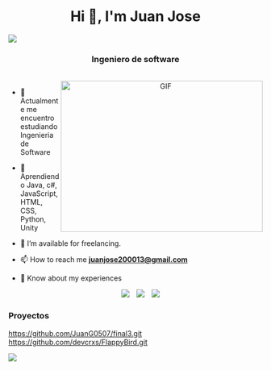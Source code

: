<h1 align="center">Hi 👋, I'm Juan Jose </h1>
<img src="https://user-images.githubusercontent.com/73097560/115834477-dbab4500-a447-11eb-908a-139a6edaec5c.gif">
<h3 align="center">Ingeniero de software</h3>


<br>
<a target="_blank" align="center">
  <img align="right" top="500" height="300" width="400" alt="GIF" src="https://media.giphy.com/media/SWoSkN6DxTszqIKEqv/giphy.gif">
</a>

- 🔭 Actualmente me encuentro estudiando Ingenieria de Software</a>

- 🌱 Aprendiendo Java, c#, JavaScript, HTML, CSS, Python, Unity

- 🤝 I’m available for freelancing.

- 📫 How to reach me **juanjose200013@gmail.com**

- 📄 Know about my experiences 

 <div align="center"  class="icons-social" style="margin-left: 10px;">
        <a style="margin-left: 10px;"  target="_blank" href="https://www.linkedin.com/in/juan-jose-gutierrez-5b166b252/">
			<img src="https://img.icons8.com/doodle/40/000000/linkedin--v2.png"></a>
        <a style="margin-left: 10px;" target="_blank" href="https://github.com/JuanG0507">
		<img src="https://img.icons8.com/doodle/40/000000/github--v1.png"></a>
        <a style="margin-left: 10px;" target="_blank" href="https://www.instagram.com/gutierrez_0710/">
			<img src="https://img.icons8.com/doodle/40/000000/instagram-new--v2.png"></a>
 </div>

</p>

### Proyectos

<!-- BLOG-POST-LIST:START -->
https://github.com/JuanG0507/final3.git
<br>
https://github.com/devcrxs/FlappyBird.git
<!-- BLOG-POST-LIST:END -->

<!--horizontal divider(gradiant)-->
<img src="https://user-images.githubusercontent.com/73097560/115834477-dbab4500-a447-11eb-908a-139a6edaec5c.gif">


